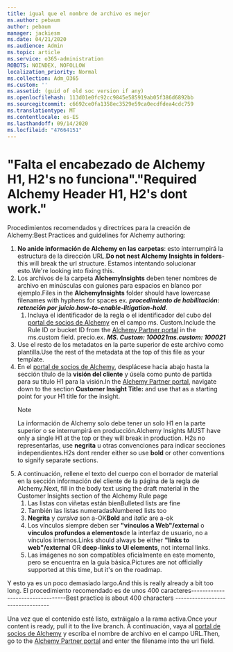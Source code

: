 ```yaml
---
title: igual que el nombre de archivo es mejor
ms.author: pebaum
author: pebaum
manager: jackiesm
ms.date: 04/21/2020
ms.audience: Admin
ms.topic: article
ms.service: o365-administration
ROBOTS: NOINDEX, NOFOLLOW
localization_priority: Normal
ms.collection: Adm_O365
ms.custom: ''
ms.assetid: (guid of old soc version if any)
ms.openlocfilehash: 113d01e0fc92cc9845e585919ab05f386d6892bb
ms.sourcegitcommit: c6692ce0fa1358ec3529e59ca0ecdfdea4cdc759
ms.translationtype: MT
ms.contentlocale: es-ES
ms.lasthandoff: 09/14/2020
ms.locfileid: "47664151"
---
```

# <a name="required-alchemy-header-h1-h2s-dont-work"></a><span data-ttu-id="2d83e-102">"Falta el encabezado de Alchemy H1, H2's no funciona".</span><span class="sxs-lookup"><span data-stu-id="2d83e-102">"Required Alchemy Header H1, H2's dont work."</span></span>
<span data-ttu-id="2d83e-103">Procedimientos recomendados y directrices para la creación de Alchemy:</span><span class="sxs-lookup"><span data-stu-id="2d83e-103">Best Practices and guidelines for Alchemy authoring:</span></span>

1. <span data-ttu-id="2d83e-104">**No anide información de Alchemy en las carpetas**: esto interrumpirá la estructura de la dirección URL.</span><span class="sxs-lookup"><span data-stu-id="2d83e-104">**Do not nest Alchemy Insights in folders**- this will break the url structure.</span></span> <span data-ttu-id="2d83e-105">Estamos intentando solucionar esto.</span><span class="sxs-lookup"><span data-stu-id="2d83e-105">We're looking into fixing this.</span></span>
1. <span data-ttu-id="2d83e-106">Los archivos de la carpeta **AlchemyInsights** deben tener nombres de archivo en minúsculas con guiones para espacios en blanco por ejemplo.</span><span class="sxs-lookup"><span data-stu-id="2d83e-106">Files in the **AlchemyInsights** folder should have lowercase filenames with hyphens for spaces ex.</span></span> <span data-ttu-id="2d83e-107">***procedimiento de habilitación: retención por juicio***.</span><span class="sxs-lookup"><span data-stu-id="2d83e-107">***how-to-enable-litigation-hold***.</span></span>
    1. <span data-ttu-id="2d83e-108">Incluya el identificador de la regla o el identificador del cubo del [portal de socios de Alchemy](https://alchemyportal.azurewebsites.net) en el campo ms. Custom.</span><span class="sxs-lookup"><span data-stu-id="2d83e-108">Include the Rule ID or bucket ID from the [Alchemy Partner portal](https://alchemyportal.azurewebsites.net) in the ms.custom field.</span></span> <span data-ttu-id="2d83e-109">precio.</span><span class="sxs-lookup"><span data-stu-id="2d83e-109">ex.</span></span> <span data-ttu-id="2d83e-110">***MS. Custom: 100021***</span><span class="sxs-lookup"><span data-stu-id="2d83e-110">***ms.custom: 100021***</span></span>
1. <span data-ttu-id="2d83e-111">Use el resto de los metadatos en la parte superior de este archivo como plantilla.</span><span class="sxs-lookup"><span data-stu-id="2d83e-111">Use the rest of the metadata at the top of this file as your template.</span></span>
1. <span data-ttu-id="2d83e-112">En el [portal de socios de Alchemy](https://alchemyportal.azurewebsites.net), desplácese hacia abajo hasta la sección título de la **visión del cliente** y úsela como punto de partida para su título H1 para la visión.</span><span class="sxs-lookup"><span data-stu-id="2d83e-112">In the [Alchemy Partner portal](https://alchemyportal.azurewebsites.net), navigate down to the section **Customer Insight Title:** and use that as a starting point for your H1 title for the insight.</span></span> 
    > [!NOTE]
    > <span data-ttu-id="2d83e-113">La información de Alchemy solo debe tener un solo H1 en la parte superior o se interrumpirá en producción.</span><span class="sxs-lookup"><span data-stu-id="2d83e-113">Alchemy Insights MUST have only a single H1 at the top or they will break in production.</span></span> <span data-ttu-id="2d83e-114">H2s no representarlas, use **negrita** u otras convenciones para indicar secciones independientes.</span><span class="sxs-lookup"><span data-stu-id="2d83e-114">H2s dont render either so use **bold** or other conventions to signify separate sections.</span></span>
1. <span data-ttu-id="2d83e-115">A continuación, rellene el texto del cuerpo con el borrador de material en la sección información del cliente de la página de la regla de Alchemy.</span><span class="sxs-lookup"><span data-stu-id="2d83e-115">Next, fill in the body text using the draft material in the Customer Insights section of the Alchemy Rule page</span></span>
    1. <span data-ttu-id="2d83e-116">Las listas con viñetas están bien</span><span class="sxs-lookup"><span data-stu-id="2d83e-116">Bulleted lists are fine</span></span>
    1. <span data-ttu-id="2d83e-117">También las listas numeradas</span><span class="sxs-lookup"><span data-stu-id="2d83e-117">Numbered lists too</span></span>
    1. <span data-ttu-id="2d83e-118">**Negrita** y *cursiva* son a-OK</span><span class="sxs-lookup"><span data-stu-id="2d83e-118">**Bold** and *italic* are a-ok</span></span>
    1. <span data-ttu-id="2d83e-119">Los vínculos siempre deben ser **"vínculos a Web"/external** o **vínculos profundos a elementos**de la interfaz de usuario, no a vínculos internos.</span><span class="sxs-lookup"><span data-stu-id="2d83e-119">Links should always be either **"links to web"/external** OR **deep-links to UI elements**, not internal links.</span></span>
    1. <span data-ttu-id="2d83e-120">Las imágenes no son compatibles oficialmente en este momento, pero se encuentra en la guía básica.</span><span class="sxs-lookup"><span data-stu-id="2d83e-120">Pictures are not officially supported at this time, but it's on the roadmap.</span></span>

<span data-ttu-id="2d83e-121">Y esto ya es un poco demasiado largo.</span><span class="sxs-lookup"><span data-stu-id="2d83e-121">And this is really already a bit too long.</span></span> <span data-ttu-id="2d83e-122">El procedimiento recomendado es de unos 400 caracteres---------------------------------</span><span class="sxs-lookup"><span data-stu-id="2d83e-122">Best practice is about 400 characters ---------------------------------</span></span>

<span data-ttu-id="2d83e-123">Una vez que el contenido esté listo, extráigalo a la rama activa.</span><span class="sxs-lookup"><span data-stu-id="2d83e-123">Once your content is ready, pull it to the live branch.</span></span> <span data-ttu-id="2d83e-124">A continuación, vaya al [portal de socios de Alchemy](https://alchemyportal.azurewebsites.net) y escriba el nombre de archivo en el campo URL.</span><span class="sxs-lookup"><span data-stu-id="2d83e-124">Then, go to the [Alchemy Partner portal](https://alchemyportal.azurewebsites.net) and enter the filename into the url field.</span></span> 